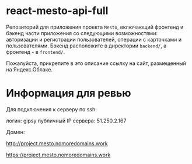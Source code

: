 # react-mesto-api-full
Репозиторий для приложения проекта `Mesto`, включающий фронтенд и бэкенд части приложения со следующими возможностями: авторизации и регистрации пользователей, операции с карточками и пользователями. Бэкенд расположите в директории `backend/`, а фронтенд - в `frontend/`. 
  
Пожалуйста, прикрепите в это описание ссылку на сайт, размещенный на Яндекс.Облаке.

# Информация для ревью
Для подключения к серверу по ssh:

логин: gipsy
публичный IP сервера: 51.250.2.167

Домен:

http://project.mesto.nomoredomains.work

https://project.mesto.nomoredomains.work
